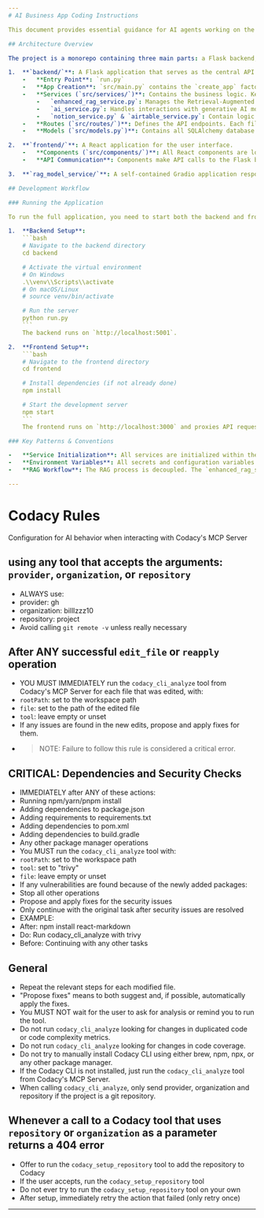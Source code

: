 ```yaml
---
# AI Business App Coding Instructions

This document provides essential guidance for AI agents working on the AI Business App codebase.

## Architecture Overview

The project is a monorepo containing three main parts: a Flask backend, a React frontend, and a separate RAG model service.

1.  **`backend/`**: A Flask application that serves as the central API. It follows the **Application Factory Pattern**.
    -   **Entry Point**: `run.py`
    -   **App Creation**: `src/main.py` contains the `create_app` factory. This is where all services are initialized and attached to the Flask `app` object.
    -   **Services (`src/services/`)**: Contains the business logic. Key services include:
        -   `enhanced_rag_service.py`: Manages the Retrieval-Augmented Generation workflow, orchestrating calls to the embedding model and the vector database.
        -   `ai_service.py`: Handles interactions with generative AI models (e.g., Google Gemini).
        -   `notion_service.py` & `airtable_service.py`: Contain logic for interacting with external SaaS APIs directly.
    -   **Routes (`src/routes/`)**: Defines the API endpoints. Each file corresponds to a feature area and uses a Flask Blueprint.
    -   **Models (`src/models.py`)**: Contains all SQLAlchemy database models.

2.  **`frontend/`**: A React application for the user interface.
    -   **Components (`src/components/`)**: All React components are located here. `App.jsx` is the main component that handles routing.
    -   **API Communication**: Components make API calls to the Flask backend. The base URL is configured via `VITE_API_BASE` in the `.env` file and defaults to `http://localhost:5001/api`.

3.  **`rag_model_service/`**: A self-contained Gradio application responsible for generating text embeddings. It is intended to be run as a separate microservice. The main backend communicates with this service for embedding tasks.

## Development Workflow

### Running the Application

To run the full application, you need to start both the backend and frontend servers.

1.  **Backend Setup**:
    ```bash
    # Navigate to the backend directory
    cd backend

    # Activate the virtual environment
    # On Windows
    .\\venv\\Scripts\\activate
    # On macOS/Linux
    # source venv/bin/activate

    # Run the server
    python run.py
    ```
    The backend runs on `http://localhost:5001`.

2.  **Frontend Setup**:
    ```bash
    # Navigate to the frontend directory
    cd frontend

    # Install dependencies (if not already done)
    npm install

    # Start the development server
    npm start
    ```
    The frontend runs on `http://localhost:3000` and proxies API requests to the backend.

### Key Patterns & Conventions

-   **Service Initialization**: All services are initialized within the `create_app` function in `backend/src/main.py` and attached to the `current_app` context. When accessing a service from a route, use `from flask import current_app` and then `current_app.my_service`. **Do not** instantiate services directly in route files.
-   **Environment Variables**: All secrets and configuration variables are managed through a `.env` file in the `backend/` directory. Refer to `.env.template` for the required variables.
-   **RAG Workflow**: The RAG process is decoupled. The `enhanced_rag_service.py` acts as an orchestrator. It calls the `rag_model_service/` (or a Hugging Face Inference API) to get embeddings and then uses a vector database service (like Pinecone) for storage and retrieval. It does **not** run the embedding model in its own process.

---
```

# Codacy Rules
Configuration for AI behavior when interacting with Codacy's MCP Server

## using any tool that accepts the arguments: `provider`, `organization`, or `repository`
- ALWAYS use:
 - provider: gh
 - organization: billlzzz10
 - repository: project
- Avoid calling `git remote -v` unless really necessary

## After ANY successful `edit_file` or `reapply` operation
- YOU MUST IMMEDIATELY run the `codacy_cli_analyze` tool from Codacy's MCP Server for each file that was edited, with:
 - `rootPath`: set to the workspace path
 - `file`: set to the path of the edited file
 - `tool`: leave empty or unset
- If any issues are found in the new edits, propose and apply fixes for them.
- > NOTE: Failure to follow this rule is considered a critical error.

## CRITICAL: Dependencies and Security Checks
- IMMEDIATELY after ANY of these actions:
 - Running npm/yarn/pnpm install
 - Adding dependencies to package.json
 - Adding requirements to requirements.txt
 - Adding dependencies to pom.xml
 - Adding dependencies to build.gradle
 - Any other package manager operations
- You MUST run the `codacy_cli_analyze` tool with:
 - `rootPath`: set to the workspace path
 - `tool`: set to "trivy"
 - `file`: leave empty or unset
- If any vulnerabilities are found because of the newly added packages:
 - Stop all other operations
 - Propose and apply fixes for the security issues
 - Only continue with the original task after security issues are resolved
- EXAMPLE:
 - After: npm install react-markdown
 - Do: Run codacy_cli_analyze with trivy
 - Before: Continuing with any other tasks

## General
- Repeat the relevant steps for each modified file.
- "Propose fixes" means to both suggest and, if possible, automatically apply the fixes.
- You MUST NOT wait for the user to ask for analysis or remind you to run the tool.
- Do not run `codacy_cli_analyze` looking for changes in duplicated code or code complexity metrics.
- Do not run `codacy_cli_analyze` looking for changes in code coverage.
- Do not try to manually install Codacy CLI using either brew, npm, npx, or any other package manager.
- If the Codacy CLI is not installed, just run the `codacy_cli_analyze` tool from Codacy's MCP Server.
- When calling `codacy_cli_analyze`, only send provider, organization and repository if the project is a git repository.

## Whenever a call to a Codacy tool that uses `repository` or `organization` as a parameter returns a 404 error
- Offer to run the `codacy_setup_repository` tool to add the repository to Codacy
- If the user accepts, run the `codacy_setup_repository` tool
- Do not ever try to run the `codacy_setup_repository` tool on your own
- After setup, immediately retry the action that failed (only retry once)
---